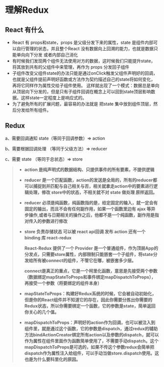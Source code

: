 # 理解Redux





## React 有什么

* React 有 props和state，props 是父级分发下来的属性，state 是组件内部可以自行管理的状态，并且整个React 没有数据向上回溯的能力，也就是数据只能单向向下分发 或者内部自己消化
* 有时候我们发现两个组件无法使用对方的数据，这时候我们只能提升state，将其放到共有的父组件中来管理，再作为 props 分发回子组件
* 子组件改变父组件state的办法只能是通过onClick触发父组件声明好的回调，也就是父组件提前声明好函数或方法作为契约描述自己的state将如何变化，再将它同样作为属性交给子组件使用。
  这样就出现了一个模式：数据总是单向从顶层向下分发的，但是只有子组件回调在概念上可以回到state顶层影响数据。这样state一定程度上是响应式的。
* 为了避免所有的扩展问题，最容易的办法就是 把state 集中放到组件顶层，然后分发给所有组件。



## Redux



a、需要回调通知 state（等同于回调参数）=> action

b、需要根据回调处理 （等同于父级方法）=> reducer

c、需要 state （等同于总状态）=> store

> * **action 是纯声明式的数据结构、只提供事件的所有要素，不提供逻辑**
>
>   
>
> * **reducer 是一个匹配函数，action的发送是全局的，所有的reducer都可以捕捉到并匹配与自己相关与否，相关就拿走action中的要素进行逻辑处理，修改 store中的状态，不相关就不对 state 做处理 原样返回。**
>
>   
>
> * **reducer 必须是纯函数，纯函数指的是，给定固定的输入，就一定会有固定的输出，而且不会有任何副作用，如果一个函数里边有 ajax 等异步操作,或者与日期相关的操作之后，他都不是一个纯函数，副作用是指对传入的参数进行修改**
>
>   
>
> * **store 负责存储状态 可以被 react api回调 发布 action 还有一个 binding 库 react-redux**
>
>   
>
>   **React-Redux 提供了一个 Provider 是一个普通组件，作为顶层App的分发点，只需要store属性，内部限制只能嵌套一个子组件，将state分发给所有被connect的组件，不管它在哪，被嵌套多少层。**
>
>   
>
>   **connect是真正的重点，它是一个柯里化函数，意思是先接受两个参数（数据绑定mapStateToProps和事件绑定mapDispatchToProps），再接受一个参数（将要绑定的组件本身）**
>
>   
>
> * **mapStateToProps：构建好Redux系统的时候，它会被自动初始化，但是你的React组件并不知道它的存在，因此你需要分拣出你需要的Redux状态，所以你需要绑定一个函数，它的参数是state，简单返回你关心的几个值。**
>
>   
>
> * **mapDispatchToProps：声明好的action作为回调，也可以被注入到组件里，就是通过这个函数，它的参数是dispatch，通过redux的辅助方法bindActionCreator绑定所有action以及参数的dispatch，就可以作为属性在组件里面作为函数简单使用了，不需要手动dispatch。这个mapDispatchToProps是可选的，如果不传这个参数redux会简单把dispatch作为属性注入给组件，可以手动当做store.dispatch使用。这也是为什么要科里化的原因。**
>
>   









